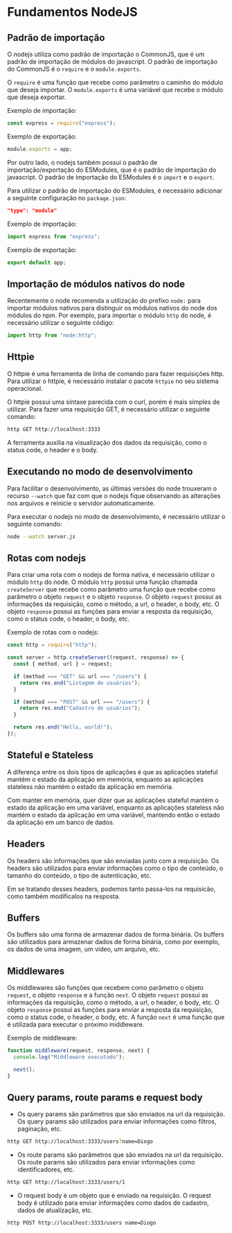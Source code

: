 # Fundamentos NodeJS

## Padrão de importação

O nodejs utiliza como padrão de importação o CommonJS, que é um padrão de importação de módulos do javascript. O padrão de importação do CommonJS é o `require` e o `module.exports`.

O `require` é uma função que recebe como parâmetro o caminho do módulo que deseja importar. O `module.exports` é uma variável que recebe o módulo que deseja exportar.

Exemplo de importação:

```js
const express = require("express");
```

Exemplo de exportação:

```js
module.exports = app;
```

Por outro lado, o nodejs também possui o padrão de importação/exportação do ESModules, que é o padrão de importação do javascript. O padrão de importação do ESModules é o `import` e o `export`.

Para utilizar o padrão de importação do ESModules, é necessário adicionar a seguinte configuração no `package.json`:

```json
"type": "module"
```

Exemplo de importação:

```js
import express from "express";
```

Exemplo de exportação:

```js
export default app;
```

## Importação de módulos nativos do node

Recentemente o node recomenda a utilização do prefixo `node:` para importar módulos nativos para distinguir os módulos nativos do node dos módulos do npm. Por exemplo, para importar o módulo `http` do node, é necessário utilizar o seguinte código:

```js
import http from "node:http";
```

## Httpie

O httpie é uma ferramenta de linha de comando para fazer requisições http. Para utilizar o httpie, é necessário instalar o pacote `httpie` no seu sistema operacional.

O httpie possui uma sintaxe parecida com o curl, porém é mais simples de utilizar. Para fazer uma requisição GET, é necessário utilizar o seguinte comando:

```bash
http GET http://localhost:3333
```

A ferramenta auxilia na visualização dos dados da requisição, como o status code, o header e o body.

## Executando no modo de desenvolvimento

Para facilitar o desenvolvimento, as últimas versões do node trouxeram o recurso `--watch` que faz com que o nodejs fique observando as alterações nos arquivos e reinicie o servidor automaticamente.

Para executar o nodejs no modo de desenvolvimento, é necessário utilizar o seguinte comando:

```bash
node --watch server.js
```

## Rotas com nodejs

Para criar uma rota com o nodejs de forma nativa, é necessário utilizar o módulo `http` do node. O módulo `http` possui uma função chamada `createServer` que recebe como parâmetro uma função que recebe como parâmetro o objeto `request` e o objeto `response`. O objeto `request` possui as informações da requisição, como o método, a url, o header, o body, etc. O objeto `response` possui as funções para enviar a resposta da requisição, como o status code, o header, o body, etc.

Exemplo de rotas com o nodejs:

```js
const http = require("http");

const server = http.createServer((request, response) => {
  const { method, url } = request;

  if (method === "GET" && url === "/users") {
    return res.end("Listagem de usuários");
  }

  if (method === "POST" && url === "/users") {
    return res.end("Cadastro de usuários");
  }

  return res.end("Hello, world!");
});
```

## Stateful e Stateless

A diferença entre os dois tipos de aplicações é que as aplicações stateful mantém o estado da aplicação em memória, enquanto as aplicações stateless não mantém o estado da aplicação em memória.

Com manter em memória, quer dizer que as aplicações stateful mantém o estado da aplicação em uma variável, enquanto as aplicações stateless não mantém o estado da aplicação em uma variável, mantendo então o estado da aplicação em um banco de dados.

## Headers

Os headers são informações que são enviadas junto com a requisição. Os headers são utilizados para enviar informações como o tipo de conteúdo, o tamanho do conteúdo, o tipo de autenticação, etc.

Em se tratando desses headers, podemos tanto passa-los na requisicão, como também modificalos na resposta.

## Buffers

Os buffers são uma forma de armazenar dados de forma binária. Os buffers são utilizados para armazenar dados de forma binária, como por exemplo, os dados de uma imagem, um vídeo, um arquivo, etc.

## Middlewares

Os middlewares são funções que recebem como parâmetro o objeto `request`, o objeto `response` e a função `next`. O objeto `request` possui as informações da requisição, como o método, a url, o header, o body, etc. O objeto `response` possui as funções para enviar a resposta da requisição, como o status code, o header, o body, etc. A função `next` é uma função que é utilizada para executar o próximo middleware.

Exemplo de middleware:

```js
function middleware(request, response, next) {
  console.log("Middleware executado");

  next();
}
```

## Query params, route params e request body

- Os query params são parâmetros que são enviados na url da requisição. Os query params são utilizados para enviar informações como filtros, paginação, etc.

```bash
http GET http://localhost:3333/users?name=Diogo
```

- Os route params são parâmetros que são enviados na url da requisição. Os route params são utilizados para enviar informações como identificadores, etc.

```bash
http GET http://localhost:3333/users/1
```

- O request body é um objeto que é enviado na requisição. O request body é utilizado para enviar informações como dados de cadastro, dados de atualização, etc.

```bash
http POST http://localhost:3333/users name=Diogo
```
